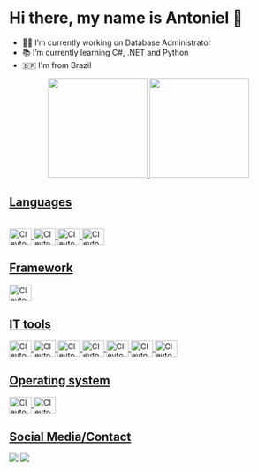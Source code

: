 <h1>  Hi there, my name is Antoniel 👋 </h1>

- :man_technologist: I’m currently working on Database Administrator 
- :books: I’m currently learning C#, .NET and Python
- :brazil: I'm from Brazil

<div align="center">
  <a href="https://github.com/AntonielCleyton">
  <img height="180em" src="https://github-readme-stats.vercel.app/api?username=AntonielCleyton&show_icons=true&theme=tokyonight&include_all_commits=true&count_private=true"/>
  <img height="180em" src="https://github-readme-stats.vercel.app/api/top-langs/?username=AntonielCleyton&layout=compact&langs_count=7&theme=tokyonight"/>
</div>
  
 ## Languages
  
<div style="display: inline_block"><br>
  <img align="center" alt="Cleyton-Python" height="30" width="40" src="https://cdn.jsdelivr.net/gh/devicons/devicon/icons/python/python-original-wordmark.svg">
  <img align="center" alt="Cleyton-Csharp" height="30" width="40" src="https://cdn.jsdelivr.net/gh/devicons/devicon/icons/csharp/csharp-original.svg">
  <img align="center" alt="Cleyton-SQLServer" height="30" width="40" src="https://cdn.jsdelivr.net/gh/devicons/devicon/icons/microsoftsqlserver/microsoftsqlserver-plain-wordmark.svg">
  <img align="center" alt="Cleyton-Oracle" height="30" width="40" src="https://cdn.jsdelivr.net/gh/devicons/devicon/icons/oracle/oracle-original.svg">
</div>
  
 ## Framework
   <img align="center" alt="Cleyton-Oracle" height="30" width="40" src="https://cdn.jsdelivr.net/gh/devicons/devicon/icons/dot-net/dot-net-original-wordmark.svg">
</div>

## IT tools
   <img align="center" alt="Cleyton-Oracle" height="30" width="40" src="https://cdn.jsdelivr.net/gh/devicons/devicon/icons/putty/putty-original.svg">
</div>
   <img align="center" alt="Cleyton-Oracle" height="30" width="40" src="https://cdn.jsdelivr.net/gh/devicons/devicon/icons/filezilla/filezilla-plain.svg">
</div>
  <img align="center" alt="Cleyton-Oracle" height="30" width="40" src="https://cdn.jsdelivr.net/gh/devicons/devicon/icons/trello/trello-plain.svg">
</div>
  <img align="center" alt="Cleyton-Oracle" height="30" width="40" src="https://cdn.jsdelivr.net/gh/devicons/devicon/icons/git/git-original.svg">
</div>
<img align="center" alt="Cleyton-Oracle" height="30" width="40" src="https://cdn.jsdelivr.net/gh/devicons/devicon/icons/github/github-original-wordmark.svg">
</div>
<img align="center" alt="Cleyton-Oracle" height="30" width="40" src="https://cdn.jsdelivr.net/gh/devicons/devicon/icons/visualstudio/visualstudio-plain.svg">
</div>
<img align="center" alt="Cleyton-Oracle" height="30" width="40" src="https://cdn.jsdelivr.net/gh/devicons/devicon/icons/wordpress/wordpress-plain-wordmark.svg">
</div>

  
 ## Operating system
   <img align="center" alt="Cleyton-Oracle" height="30" width="40" src="https://cdn.jsdelivr.net/gh/devicons/devicon/icons/linux/linux-original.svg">
</div>
  <img align="center" alt="Cleyton-Oracle" height="30" width="40" src="https://cdn.jsdelivr.net/gh/devicons/devicon/icons/windows8/windows8-original.svg">
</div>
  
## Social Media/Contact

<div> 
  <a href = "mailto:antonieldbms@gmail.com"><img src="https://img.shields.io/badge/-Gmail-%23333?style=for-the-badge&logo=gmail&logoColor=white" target="_blank"></a>
  <a href="https://www.linkedin.com/in/antoniel-cleyton-794039142/" target="_blank"><img src="https://img.shields.io/badge/-LinkedIn-%230077B5?style=for-the-badge&logo=linkedin&logoColor=white" target="_blank"></a> 

</div>


 
